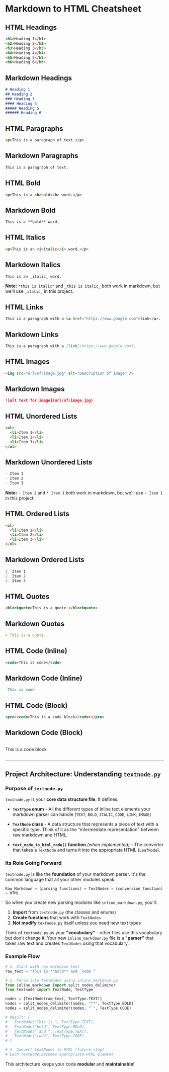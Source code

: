 # Markdown to HTML Cheatsheet

## HTML Headings
```html
<h1>Heading 1</h1>
<h2>Heading 2</h2>
<h3>Heading 3</h3>
<h4>Heading 4</h4>
<h5>Heading 5</h5>
<h6>Heading 6</h6>
```

## Markdown Headings
```markdown
# Heading 1
## Heading 2
### Heading 3
#### Heading 4
##### Heading 5
###### Heading 6
```

## HTML Paragraphs
```html
<p>This is a paragraph of text.</p>
```

## Markdown Paragraphs
```markdown
This is a paragraph of text.
```

## HTML Bold
```html
<p>This is a <b>bold</b> word.</p>
```

## Markdown Bold
```markdown
This is a **bold** word.
```

## HTML Italics
```html
<p>This is an <i>italic</i> word.</p>
```

## Markdown Italics
```markdown
This is an _italic_ word.
```

**Note:** `*this is italic*` and `_this is italic_` both work in markdown, but we'll use `_italic_` in this project.

## HTML Links
```html
This is a paragraph with a <a href="https://www.google.com">link</a>.
```

## Markdown Links
```markdown
This is a paragraph with a [link](https://www.google.com).
```

## HTML Images
```html
<img src="url/of/image.jpg" alt="Description of image" />
```

## Markdown Images
```markdown
![alt text for image](url/of/image.jpg)
```

## HTML Unordered Lists
```html
<ul>
  <li>Item 1</li>
  <li>Item 2</li>
  <li>Item 3</li>
</ul>
```

## Markdown Unordered Lists
```markdown
- Item 1
- Item 2
- Item 3
```

**Note:** `- Item 1` and `* Item 1` both work in markdown, but we'll use `- Item 1` in this project.

## HTML Ordered Lists
```html
<ol>
  <li>Item 1</li>
  <li>Item 2</li>
  <li>Item 3</li>
</ol>
```

## Markdown Ordered Lists
```markdown
1. Item 1
2. Item 2
3. Item 3
```

## HTML Quotes
```html
<blockquote>This is a quote.</blockquote>
```

## Markdown Quotes
```markdown
> This is a quote.
```

## HTML Code (Inline)
```html
<code>This is code</code>
```

## Markdown Code (Inline)
```markdown
`This is code`
```

## HTML Code (Block)
```html
<pre><code>This is a code block</code></pre>
```

## Markdown Code (Block)
```markdown
```
This is a code block
```
```

---

## Project Architecture: Understanding `textnode.py`

### Purpose of `textnode.py`
`textnode.py` is your **core data structure file**. It defines:

- **`TextType` enum** - All the different types of inline text elements your markdown parser can handle (`TEXT`, `BOLD`, `ITALIC`, `CODE`, `LINK`, `IMAGE`)

- **`TextNode` class** - A data structure that represents a piece of text with a specific type. Think of it as the "intermediate representation" between raw markdown and HTML.

- **`text_node_to_html_node()` function** *(when implemented)* - The converter that takes a `TextNode` and turns it into the appropriate HTML (`LeafNode`).

### Its Role Going Forward
`textnode.py` is like the **foundation** of your markdown parser. It's the common language that all your other modules speak:

```
Raw Markdown → (parsing functions) → TextNodes → (conversion function) → HTML
```

So when you create new parsing modules like `inline_markdown.py`, you'll:

1. **Import** from `textnode.py` (the classes and enums)
2. **Create functions** that work with `TextNodes`
3. **Not modify** `textnode.py` itself unless you need new text types

Think of `textnode.py` as your **"vocabulary"** - other files use this vocabulary but don't change it. Your new `inline_markdown.py` file is a **"parser"** that takes raw text and creates `TextNodes` using that vocabulary.

### Example Flow
```python
# 1. Start with raw markdown text
raw_text = "This is **bold** and `code`"

# 2. Parse into TextNodes using inline_markdown.py
from inline_markdown import split_nodes_delimiter
from textnode import TextNode, TextType

nodes = [TextNode(raw_text, TextType.TEXT)]
nodes = split_nodes_delimiter(nodes, "**", TextType.BOLD)
nodes = split_nodes_delimiter(nodes, "`", TextType.CODE)

# Result: [
#   TextNode("This is ", TextType.TEXT),
#   TextNode("bold", TextType.BOLD), 
#   TextNode(" and ", TextType.TEXT),
#   TextNode("code", TextType.CODE)
# ]

# 3. Convert TextNodes to HTML (future step)
# Each TextNode becomes appropriate HTML element
```

This architecture keeps your code **modular** and **maintainable**!
